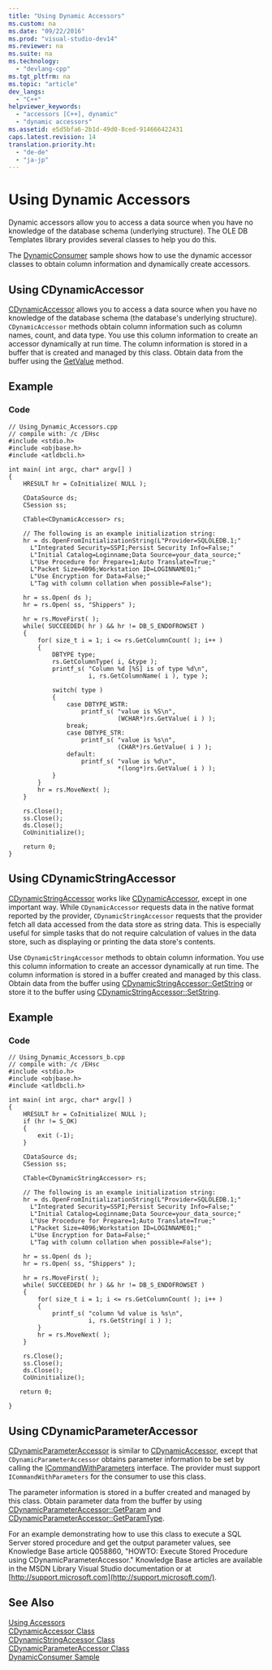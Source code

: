 ```yaml
---
title: "Using Dynamic Accessors"
ms.custom: na
ms.date: "09/22/2016"
ms.prod: "visual-studio-dev14"
ms.reviewer: na
ms.suite: na
ms.technology: 
  - "devlang-cpp"
ms.tgt_pltfrm: na
ms.topic: "article"
dev_langs: 
  - "C++"
helpviewer_keywords: 
  - "accessors [C++], dynamic"
  - "dynamic accessors"
ms.assetid: e5d5bfa6-2b1d-49d0-8ced-914666422431
caps.latest.revision: 14
translation.priority.ht: 
  - "de-de"
  - "ja-jp"
---
```

# Using Dynamic Accessors
Dynamic accessors allow you to access a data source when you have no knowledge of the database schema (underlying structure). The OLE DB Templates library provides several classes to help you do this.  
  
 The [DynamicConsumer](assetId:///2ccc4c61-6749-4e83-aa81-00f8009c0dc3) sample shows how to use the dynamic accessor classes to obtain column information and dynamically create accessors.  
  
## Using CDynamicAccessor  
 [CDynamicAccessor](../vs140/cdynamicaccessor-class.md) allows you to access a data source when you have no knowledge of the database schema (the database's underlying structure). `CDynamicAccessor` methods obtain column information such as column names, count, and data type. You use this column information to create an accessor dynamically at run time. The column information is stored in a buffer that is created and managed by this class. Obtain data from the buffer using the [GetValue](../vs140/cdynamicaccessor--getvalue.md) method.  
  
## Example  
  
### Code  
  
```  
// Using_Dynamic_Accessors.cpp  
// compile with: /c /EHsc  
#include <stdio.h>  
#include <objbase.h>  
#include <atldbcli.h>  
  
int main( int argc, char* argv[] )  
{  
    HRESULT hr = CoInitialize( NULL );  
  
    CDataSource ds;  
    CSession ss;  
  
    CTable<CDynamicAccessor> rs;  
  
    // The following is an example initialization string:  
    hr = ds.OpenFromInitializationString(L"Provider=SQLOLEDB.1;"  
      L"Integrated Security=SSPI;Persist Security Info=False;"  
      L"Initial Catalog=Loginname;Data Source=your_data_source;"  
      L"Use Procedure for Prepare=1;Auto Translate=True;"  
      L"Packet Size=4096;Workstation ID=LOGINNAME01;"  
      L"Use Encryption for Data=False;"  
      L"Tag with column collation when possible=False");  
  
    hr = ss.Open( ds );  
    hr = rs.Open( ss, "Shippers" );  
  
    hr = rs.MoveFirst( );  
    while( SUCCEEDED( hr ) && hr != DB_S_ENDOFROWSET )  
    {  
        for( size_t i = 1; i <= rs.GetColumnCount( ); i++ )  
        {  
            DBTYPE type;  
            rs.GetColumnType( i, &type );  
            printf_s( "Column %d [%S] is of type %d\n",  
                      i, rs.GetColumnName( i ), type );   
  
            switch( type )  
            {  
                case DBTYPE_WSTR:  
                    printf_s( "value is %S\n",  
                              (WCHAR*)rs.GetValue( i ) );  
                break;  
                case DBTYPE_STR:  
                    printf_s( "value is %s\n",  
                              (CHAR*)rs.GetValue( i ) );  
                default:  
                    printf_s( "value is %d\n",  
                              *(long*)rs.GetValue( i ) );  
            }  
        }  
        hr = rs.MoveNext( );  
    }  
  
    rs.Close();     
    ss.Close();  
    ds.Close();  
    CoUninitialize();  
  
    return 0;  
}  
```  
  
## Using CDynamicStringAccessor  
 [CDynamicStringAccessor](../vs140/cdynamicstringaccessor-class.md) works like [CDynamicAccessor](../vs140/cdynamicaccessor-class.md), except in one important way. While `CDynamicAccessor` requests data in the native format reported by the provider, `CDynamicStringAccessor` requests that the provider fetch all data accessed from the data store as string data. This is especially useful for simple tasks that do not require calculation of values in the data store, such as displaying or printing the data store's contents.  
  
 Use `CDynamicStringAccessor` methods to obtain column information. You use this column information to create an accessor dynamically at run time. The column information is stored in a buffer created and managed by this class. Obtain data from the buffer using [CDynamicStringAccessor::GetString](../vs140/cdynamicstringaccessor--getstring.md) or store it to the buffer using [CDynamicStringAccessor::SetString](../vs140/cdynamicstringaccessor--setstring.md).  
  
## Example  
  
### Code  
  
```  
// Using_Dynamic_Accessors_b.cpp  
// compile with: /c /EHsc  
#include <stdio.h>  
#include <objbase.h>  
#include <atldbcli.h>  
  
int main( int argc, char* argv[] )  
{  
    HRESULT hr = CoInitialize( NULL );  
    if (hr != S_OK)  
    {  
        exit (-1);  
    }  
  
    CDataSource ds;  
    CSession ss;  
  
    CTable<CDynamicStringAccessor> rs;  
  
    // The following is an example initialization string:  
    hr = ds.OpenFromInitializationString(L"Provider=SQLOLEDB.1;"  
      L"Integrated Security=SSPI;Persist Security Info=False;"  
      L"Initial Catalog=Loginname;Data Source=your_data_source;"  
      L"Use Procedure for Prepare=1;Auto Translate=True;"  
      L"Packet Size=4096;Workstation ID=LOGINNAME01;"  
      L"Use Encryption for Data=False;"  
      L"Tag with column collation when possible=False");  
  
    hr = ss.Open( ds );  
    hr = rs.Open( ss, "Shippers" );  
  
    hr = rs.MoveFirst( );  
    while( SUCCEEDED( hr ) && hr != DB_S_ENDOFROWSET )  
    {  
        for( size_t i = 1; i <= rs.GetColumnCount( ); i++ )  
        {  
            printf_s( "column %d value is %s\n",   
                      i, rs.GetString( i ) );  
        }  
        hr = rs.MoveNext( );  
    }  
  
    rs.Close();     
    ss.Close();  
    ds.Close();  
    CoUninitialize();  
  
   return 0;  
  
}  
```  
  
## Using CDynamicParameterAccessor  
 [CDynamicParameterAccessor](../vs140/cdynamicparameteraccessor-class.md) is similar to [CDynamicAccessor](../vs140/cdynamicaccessor-class.md), except that `CDynamicParameterAccessor` obtains parameter information to be set by calling the [ICommandWithParameters](https://msdn.microsoft.com/en-us/library/ms712937.aspx) interface. The provider must support `ICommandWithParameters` for the consumer to use this class.  
  
 The parameter information is stored in a buffer created and managed by this class. Obtain parameter data from the buffer by using [CDynamicParameterAccessor::GetParam](../vs140/cdynamicparameteraccessor--getparam.md) and [CDynamicParameterAccessor::GetParamType](../vs140/cdynamicparameteraccessor--getparamtype.md).  
  
 For an example demonstrating how to use this class to execute a SQL Server stored procedure and get the output parameter values, see Knowledge Base article Q058860, "HOWTO: Execute Stored Procedure using CDynamicParameterAccessor." Knowledge Base articles are available in the MSDN Library Visual Studio documentation or at [http://support.microsoft.com](http://support.microsoft.com/).  
  
## See Also  
 [Using Accessors](../vs140/using-accessors.md)   
 [CDynamicAccessor Class](../vs140/cdynamicaccessor-class.md)   
 [CDynamicStringAccessor Class](../vs140/cdynamicstringaccessor-class.md)   
 [CDynamicParameterAccessor Class](../vs140/cdynamicparameteraccessor-class.md)   
 [DynamicConsumer Sample](assetId:///2ccc4c61-6749-4e83-aa81-00f8009c0dc3)